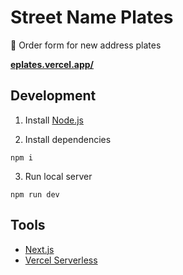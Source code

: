 # Street Name Plates

📗 Order form for new address plates

**[eplates.vercel.app/](https://eplates.vercel.app/)**

## Development

1. Install [Node.js](https://nodejs.org/en/download/)

2. Install dependencies

```
npm i
```

3. Run local server

```
npm run dev
```

## Tools

- [Next.js](https://nextjs.org/)
- [Vercel Serverless](https://vercel.com/)
